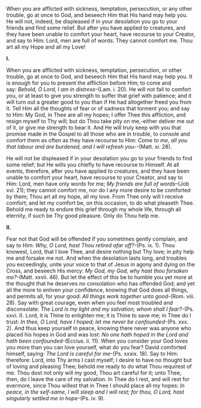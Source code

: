 
When you are afflicted with sickness, temptation, persecution, or any other trouble, go at once to God, and beseech Him that His hand may help you. He will not, indeed, be displeased if in your desolation you go to your friends and find some relief. But after you have applied to creatures, and they have been unable to comfort your heart, have recourse to your Creator, and say to Him: Lord, men are full of words. They cannot comfort me. Thou art all my Hope and all my Love!

**I.**

When you are afflicted with sickness, temptation, persecution, or other trouble, go at once to God, and beseech Him that His hand may help you. It is enough for you to present the affliction before Him; to come and say: _Behold, O Lord, I am in distress_–(Lam. i. 20). He will not fail to comfort you, or at least to give you strength to suffer that grief with patience; and it will turn out a greater good to you than if He had altogether freed you from it. Tell Him all the thoughts of fear or of sadness that torment you; and say to Him: My God, in Thee are all my hopes; I offer Thee this affliction, and resign myself to Thy will; but do Thou take pity on me,-either deliver me out of it, or give me strength to bear it. And He will truly keep with you that promise made in the Gospel to all those who are in trouble, to console and comfort them as often as they have recourse to Him: _Come to me, all you that labour and are burdened, and I will refresh you-_-(Matt. xi. 28).

He will not be displeased if in your desolation you go to your friends to find some relief; but He wills you chiefly to have recourse to Himself. At all events, therefore, after you have applied to creatures, and they have been unable to comfort your heart, have recourse to your Creator, and say to Him: Lord, men have only words for me; _My friends are full of words_–(Job xvi. 21); they cannot comfort me, nor do I any more desire to be comforted by them; Thou art all my hope, all my love. From Thee only will I receive comfort; and let my comfort be, on this occasion, to do what pleaseth Thee. Behold me ready to endure this grief through my whole life, through all eternity, if such be Thy good pleasure. Only do Thou help me.

**II.**

Fear not that God will be offended if you sometimes gently complain, and say to Him: _Why, O Lord, hast Thou retired afar off?_-(Ps. ix. 1). Thou knowest, Lord, that I love Thee, and desire nothing but Thy love; in pity help me and forsake me not. And when the desolation lasts long, and troubles you exceedingly, unite your voice to that of Jesus in agony and dying on the Cross, and beseech His mercy: _My God, my God, why hast thou forsaken me?_-(Matt. xxvii. 46). But let the effect of this be to humble you yet more at the thought that he deserves no consolation who has offended God; and yet all the more to enliven your confidence, knowing that God does all things, and permits all, for your good: _All things work together unto good-_(Rom. viii. 28). Say with great courage, even when you feel most troubled and disconsolate: _The Lord is my light and my salvation; whom shall I fear?_-(Ps. xxvi. I). Lord, it is Thine to enlighten me; it is Thine to save me; in Thee do I trust: _In thee, O Lord, have I hoped; let me never be confounded_-(Ps. xxx. 2). And thus keep yourself in peace, knowing there never was anyone who placed his hopes in God and was lost: _No one hath hoped in the Lord and hath been confounded_-(Eccius. ii. 11). When you consider your God loves you more than you can love yourself, what do you fear? David comforted himself, saying: _The Lord is careful for me_-(Ps. xxxix. 18). Say to Him: therefore: Lord, into Thy arms I cast myself; I desire to have no thought but of loving and pleasing Thee; behold me ready to do what Thou requirest of me. Thou dost not only will my good, Thou art careful for it; unto Thee, then, do I leave the care of my salvation. In Thee do I rest, and will rest for evermore, since Thou willest that in Thee I should place all my hopes: _In peace, in the self-same, I will sleep and I will rest; for thou, O Lord, hast singularly settled me in hope_-(Ps. iv. 9).


